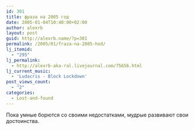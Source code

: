 ```yaml
---
id: 301
title: фраза на 2005 год
date: 2005-01-04T10:40:00+02:00
author: alexrb
layout: post
guid: http://alexrb.name/?p=301
permalink: /2005/01/fraza-na-2005-hod/
lj_itemid:
  - "295"
lj_permalink:
  - http://alexrb-aka-ral.livejournal.com/75656.html
lj_current_music:
  - 'Ludacris - Block Lockdown'
post_views_count:
  - "2"
categories:
  - Lost-and-found
---
```

Пока умные борются со своими недостатками, мудрые развивают свои  
достоинства.